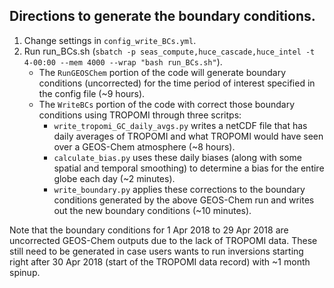 ## Directions to generate the boundary conditions.

1. Change settings in `config_write_BCs.yml`.
2. Run run_BCs.sh (`sbatch -p seas_compute,huce_cascade,huce_intel -t 4-00:00 --mem 4000 --wrap "bash run_BCs.sh"`).
   - The `RunGEOSChem` portion of the code will generate boundary conditions (uncorrected) for the time period of interest specified in the config file (~9 hours).
   - The `WriteBCs` portion of the code with correct those boundary conditions using TROPOMI through three scritps:
      - `write_tropomi_GC_daily_avgs.py` writes a netCDF file that has daily averages of TROPOMI and what TROPOMI would have seen over a GEOS-Chem atmosphere (~8 hours).
      - `calculate_bias.py` uses these daily biases (along with some spatial and temporal smoothing) to determine a bias for the entire globe each day (~2 minutes).
      - `write_boundary.py` applies these corrections to the boundary conditions generated by the above GEOS-Chem run and writes out the new boundary conditions (~10 minutes).

Note that the boundary conditions for 1 Apr 2018 to 29 Apr 2018 are uncorrected GEOS-Chem outputs due to the lack of TROPOMI data. These still need to be generated in case users wants to run inversions starting right after 30 Apr 2018 (start of the TROPOMI data record) with ~1 month spinup.
